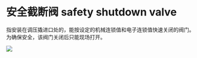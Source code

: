 # 安全截断阀 safety shutdown valve
指安装在调压撬进口处的，能按设定的机械连锁值和电子连锁值快速关闭的阀门。为确保安全，该阀门关闭后只能现场打开。


![](..\..\..\photos\安全截断阀.jpg)
